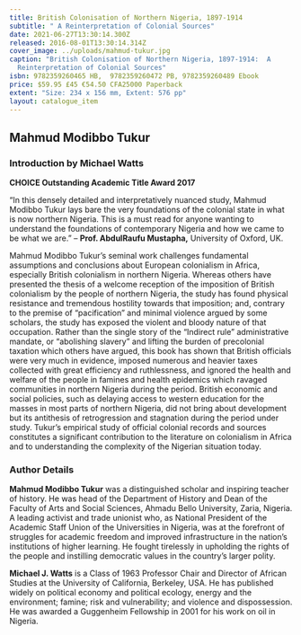 ```yaml
---
title: British Colonisation of Northern Nigeria, 1897-1914
subtitle: " A Reinterpretation of Colonial Sources"
date: 2021-06-27T13:30:14.300Z
released: 2016-08-01T13:30:14.314Z
cover_image: ../uploads/mahmud-tukur.jpg
caption: "British Colonisation of Northern Nigeria, 1897-1914:  A
  Reinterpretation of Colonial Sources"
isbn: 9782359260465 HB,  9782359260472 PB, 9782359260489 Ebook
price: $59.95 £45 €54.50 CFA25000 Paperback
extent: "Size: 234 x 156 mm, Extent: 576 pp"
layout: catalogue_item
---
```

## Mahmud Modibbo Tukur

### **Introduction by Michael Watts**

**CHOICE Outstanding Academic Title Award 2017**

“In this densely detailed and interpretatively nuanced study, Mahmud Modibbo Tukur lays bare the very foundations of the colonial state in what is now northern Nigeria. This is a must read for anyone wanting to understand the foundations of contemporary Nigeria and how we came to be what we are.” – **Prof. AbdulRaufu Mustapha,** University of Oxford, UK.

Mahmud Modibbo Tukur’s seminal work challenges fundamental assumptions and conclusions about European colonialism in Africa, especially British colonialism in northern Nigeria. Whereas others have presented the thesis of a welcome reception of the imposition of British colonialism by the people of northern Nigeria, the study has found physical resistance and tremendous hostility towards that imposition; and, contrary to the premise of “pacification” and minimal violence argued by some scholars, the study has exposed the violent and bloody nature of that occupation. Rather than the single story of the “Indirect rule” administrative mandate, or “abolishing slavery” and lifting the burden of precolonial taxation which others have argued, this book has shown that British officials were very much in evidence, imposed numerous and heavier taxes collected with great efficiency and ruthlessness, and ignored the health and welfare of the people in famines and health epidemics which ravaged communities in northern Nigeria during the period. British economic and social policies, such as delaying access to western education for the masses in most parts of northern Nigeria, did not bring about development but its antithesis of retrogression and stagnation during the period under study. Tukur’s empirical study of official colonial records and sources constitutes a significant contribution to the literature on colonialism in Africa and to understanding the complexity of the Nigerian situation today.

### Author Details

**Mahmud Modibbo Tukur** was a distinguished scholar and inspiring teacher of history. He was head of the Department of History and Dean of the Faculty of Arts and Social Sciences, Ahmadu Bello University, Zaria, Nigeria. A leading activist and trade unionist who, as National President of the Academic Staff Union of the Universities in Nigeria, was at the forefront of struggles for academic freedom and improved infrastructure in the nation’s institutions of higher learning. He fought tirelessly in upholding the rights of the people and instilling democratic values in the country’s larger polity.

**Michael J. Watts** is a Class of 1963 Professor Chair and Director of African Studies at the University of California, Berkeley, USA. He has published widely on political economy and political ecology, energy and the environment; famine; risk and vulnerability; and violence and dispossession. He was awarded a Guggenheim Fellowship in 2001 for his work on oil in Nigeria.
